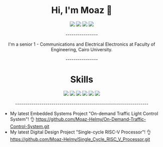 <h1 align="center">Hi, I'm Moaz 👋</h1>
<p align="center">
    <a href="https://web.facebook.com/moaz.mohamed.376043/"><img src="https://img.shields.io/badge/Facebook-1877F2?style=for-the-badge&logo=facebook&logoColor=white"/></a>
    <a href="https://www.linkedin.com/in/moaz-mohamed-helmy/"><img src="https://img.shields.io/badge/LinkedIn-0077B5?style=for-the-badge&logo=linkedin&logoColor=white"/></a>
    <a href="https://twitter.com/Moaz_Mohamed__/"><img src="https://img.shields.io/badge/Twitter-1DA1F2?style=for-the-badge&logo=twitter&logoColor=white"/></a>
    <a href="https://www.instagram.com/moaz.mohamed__/"><img src="https://img.shields.io/badge/Instagram-E4405F?style=for-the-badge&logo=instagram&logoColor=white"/></a>
  </p>
  
<p align="center">----------------</p>

<p align="center">I'm a senior 1 - Communications and Electrical Electronics at Faculty of Engineering, Cairo University.</p>


<p align="center">----------------</p>
<h1 align="center">Skills</h1>
<p align="center">
  <img src="https://img.shields.io/badge/Embedded Systems-00599C?style=for-the-badge&logo=java&logoColor=white"/></a>
  <img src="https://img.shields.io/badge/AVR Microcontrollers-00599C?style=for-the-badge&logo=java&logoColor=white"/></a>
  <img src="https://img.shields.io/badge/C-00599C?style=for-the-badge&logo=c&logoColor=white"/></a>
  <img src="https://img.shields.io/badge/C%2B%2B-00599C?style=for-the-badge&logo=c%2B%2B&logoColor=white"/></a>
  <img src="https://img.shields.io/badge/Python-3776AB?style=for-the-badge&logo=python&logoColor=white"/></a>
  <img src="https://img.shields.io/badge/Verilog HDL-00599C?style=for-the-badge&logo=java&logoColor=white"/></a>
   </p>
<p align="center">------------------------------------------------------------------</p>

- My latest Embedded Systems Project "On-demand Traffic Light Control System"! 👌 <https://github.com/Moaz-Helmy/On-Demand-Traffic-Control-System.git>
- My latest  Digital Design Project "Single-cycle RISC-V Processor"! 👌 <https://github.com/Moaz-Helmy/Single_Cycle_RISC_V_Processor.git>


